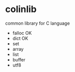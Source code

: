 # colinlib
common library for C language

- falloc OK
- dict OK
- set
- array
- list
- buffer
- utf8